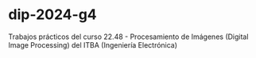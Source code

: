 # dip-2024-g4
Trabajos prácticos del curso 22.48 - Procesamiento de Imágenes (Digital Image Processing) del ITBA (Ingeniería Electrónica)

